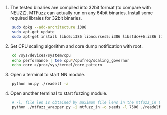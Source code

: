 1. The tested binaries are compiled into 32bit format (to compare with NEUZZ). MTFuzz can actually run on any 64bit binaries. Install some required libraies for 32bit binaries.
```sh
    sudo dpkg --add-architecture i386
    sudo apt-get update
    sudo apt-get install libc6:i386 libncurses5:i386 libstdc++6:i386 lib32z1
```

2. Set CPU scaling algorithm and core dump notification with root. 
```sh
    cd /sys/devices/system/cpu
    echo performance | tee cpu*/cpufreq/scaling_governor
    echo core >/proc/sys/kernel/core_pattern
```

3. Open a terminal to start NN module.
```sh  
    python nn.py ./readelf -a  
```

4. Open another terminal to start fuzzing module.
```sh
    # -l, file len is obtained by maximum file lens in the mtfuzz_in ( ls -lS mtfuzz_in|head )
    python ./mtfuzz_wrapper.py -i mtfuzz_in -o seeds -l 7506 ./readelf -a @@
```
